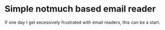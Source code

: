 # Simple notmuch based email reader

If one day I get excessively frustrated with email readers, this can be a
start.
